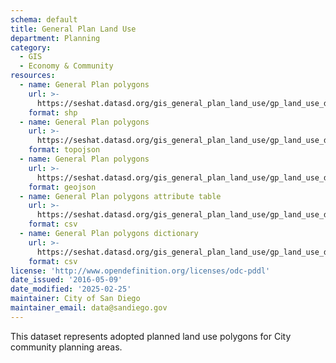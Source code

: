 ```yaml
---
schema: default
title: General Plan Land Use
department: Planning
category:
  - GIS
  - Economy & Community
resources:
  - name: General Plan polygons
    url: >-
      https://seshat.datasd.org/gis_general_plan_land_use/gp_land_use_datasd.zip
    format: shp
  - name: General Plan polygons
    url: >-
      https://seshat.datasd.org/gis_general_plan_land_use/gp_land_use_datasd.topo.json
    format: topojson
  - name: General Plan polygons
    url: >-
      https://seshat.datasd.org/gis_general_plan_land_use/gp_land_use_datasd.geojson
    format: geojson
  - name: General Plan polygons attribute table
    url: >-
      https://seshat.datasd.org/gis_general_plan_land_use/gp_land_use_datasd.csv
    format: csv
  - name: General Plan polygons dictionary
    url: >-
      https://seshat.datasd.org/gis_general_plan_land_use/gp_land_use_dictionary_datasd.csv
    format: csv
license: 'http://www.opendefinition.org/licenses/odc-pddl'
date_issued: '2016-05-09'
date_modified: '2025-02-25'
maintainer: City of San Diego
maintainer_email: data@sandiego.gov
---
```

This dataset represents adopted planned land use polygons for City community planning areas.